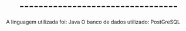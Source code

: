 <h1 align="center"> --------------------------------- </h1>

A linguagem utilizada foi: Java
O banco de dados utilizado: PostGreSQL
